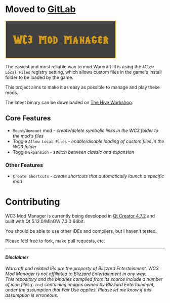 # Moved to [GitLab](https://gitlab.com/EzraZebra/WC3ModManager/tree/1.2.0)

![WC3 Mod Manager](https://raw.githubusercontent.com/EzraZebra/WC3ModManager/master/img/logo.png)

The easiest and most reliable way to mod Warcraft III is using the `Allow Local Files` registry setting, which allows custom files in the game's install folder to be loaded by the game.

This project aims to make it as easy as possible to manage and play these mods.

The latest binary can be downloaded on [The Hive Workshop](https://www.hiveworkshop.com/threads/wc3-mod-manager.308948/).

## Core Features
* `Mount`/`Unmount` mod - _create/delete symbolic links in the WC3 folder to the mod's files_
* Toggle `Allow Local Files` - _enable/disable loading of custom files in the WC3 folder_
* Toggle `Expansion` - _switch between classic and expansion_
### Other Features
* `Create Shortcuts` - _create shortcuts that automatically launch a specific mod_

# Contributing
WC3 Mod Manager is currently being developed in [Qt Creator 4.7.2](https://www.qt.io/download-qt-installer) and built with Qt 5.12.0/MinGW 7.3.0 64bit.

You should be able to use other IDEs and compilers, but I haven't tested.

Please feel free to fork, make pull requests, etc.

* * *

#### _Disclaimer_
_Warcraft and related IPs are the property of Blizzard Entertainment. WC3 Mod Manager is not affiliated to Blizzard Entertainment in any way.  
This repository and the binaries compiled from its source include a number of icon files (`.ico`) containing images owned by Blizzard Entertainment, under the assumption that Fair Use applies. Please let me know if this assumption is erroneous._
